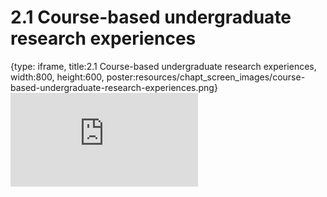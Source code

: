 # 2.1 Course-based undergraduate research experiences
 
{type: iframe, title:2.1 Course-based undergraduate research experiences, width:800, height:600, poster:resources/chapt_screen_images/course-based-undergraduate-research-experiences.png}
![](https://sayumiyork.github.io/c-moor-ottr-generic/course-based-undergraduate-research-experiences.html)
 

 
